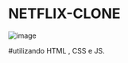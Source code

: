 # NETFLIX-CLONE

![image](https://user-images.githubusercontent.com/101373739/163728747-956c746f-7b90-4c3c-8057-0927778b3d79.png)

#utilizando HTML , CSS e JS.
